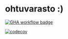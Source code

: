 # ohtuvarasto :)

[![GHA workflow badge](https://github.com/sansilla/ohtuvarasto/workflows/CI/badge.svg)](https://github.com/sansilla/ohtuvarasto/actions)

[![codecov](https://codecov.io/github/sansilla/ohtuvarasto/graph/badge.svg?token=JWQZ1C55RC)](https://codecov.io/github/sansilla/ohtuvarasto)
